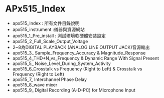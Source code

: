 APx515\_Index
=============

- apx515\_Index : 所有文件目錄說明
- apx515\_instrument :儀器與資源網站
- apx515\_1\_Pre\_install : 測試環境軟硬體安裝設定
- apx515\_2\_Full\_Scale\_Output\_Voltage
- 2~8為DIGITAL PLAYBACK (ANALOG LINE OUTPUT JACK)音源輸出
- apx515\_3\_ Sample\_Frequency\_Accuracy & Magnitude\_Response
- apx515\_4\_THD+N\_vs\_Frequency & Dynamic Range With Signal Present
- apx515\_5\_ Noise\_Level\_During\_System\_Activity
- apx515_6_Crosstalk vs Frequency (Right to Left) & Crosstalk vs Frequency (Right to Left)  
- apx515_7_ Interchannel Phase Delay  
- apx515_8_wave mixer
- apx515_9_ Digital Recording (A-D-PC) for Microphone Input  


